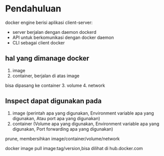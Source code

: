 # Pendahuluan

docker engine berisi aplikasi client-server:

- server berjalan dengan daemon dockerd
- API untuk berkomunikasi dengan docker daemon
- CLI sebagai client docker

## hal yang dimanage docker

1. image
2. container, berjalan di atas image

bisa dipasang ke container
3. volume
4. network

## Inspect dapat digunakan pada

1. image (perintah apa yang digunakan, Environment variable apa yang digunakan, Atau port apa yang digunakan)
2. container (Volume apa yang digunakan, Environment variable apa yang digunakan, Port forwarding apa yang digunakan)

prune, membersihkan image/container/volume/network

docker image pull image:tag/version,bisa dilihat di hub.docker.com
